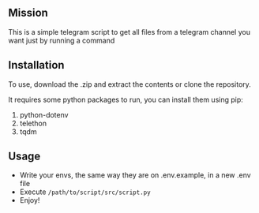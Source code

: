 ## Mission

This is a simple telegram script to get all files from a telegram channel you want just by running a command

## Installation

To use, download the .zip and extract the contents or clone the repository.

It requires some python packages to run, you can install them using pip:

1. python-dotenv
2. telethon
3. tqdm

## Usage

- Write your envs, the same way they are on .env.example, in a new .env file
- Execute `/path/to/script/src/script.py`
- Enjoy!
